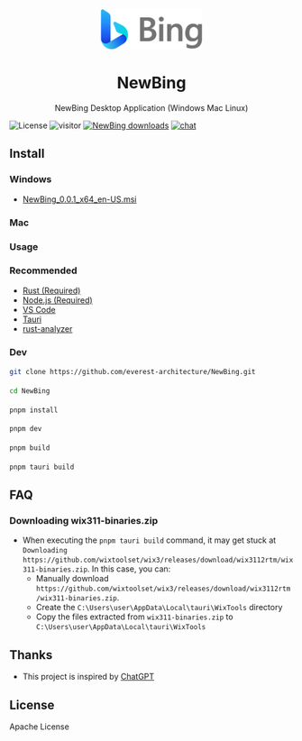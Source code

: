 <p align="center">
  <img width="180" src="./public/logo.png" alt="NewBing">
  <h1 align="center">NewBing</h1>
  <p align="center">NewBing Desktop Application (Windows Mac  Linux)</p>
</p>


![License](https://img.shields.io/badge/License-Apache%202-green.svg)
![visitor](https://visitor-badge.glitch.me/badge?page_id=everest-architecture.NewBing)
[![NewBing downloads](https://img.shields.io/github/downloads/everest-architecture/NewBing/total.svg?style=flat-square)](https://github.com/everest-architecture/NewBing/releases)
[![chat](https://img.shields.io/badge/chat-discord-blue?style=flat&logo=discord)](https://discord.gg/TEhtK5S6x2)


## Install
### Windows
- [NewBing_0.0.1_x64_en-US.msi](https://github.com/everest-architecture/NewBing/releases/download/v0.0.1/NewBing_0.0.1_x64_en-US.msi)

### Mac



### Usage
### Recommended
- [Rust (Required)](https://www.rust-lang.org/)
- [Node.js (Required)](https://nodejs.org/)
- [VS Code](https://code.visualstudio.com/)
- [Tauri](https://marketplace.visualstudio.com/items?itemName=tauri-apps.tauri-vscode)
- [rust-analyzer](https://marketplace.visualstudio.com/items?itemName=rust-lang.rust-analyzer)

### Dev
```bash
git clone https://github.com/everest-architecture/NewBing.git

cd NewBing

pnpm install

pnpm dev

pnpm build

pnpm tauri build
```

## FAQ
### Downloading wix311-binaries.zip
- When executing the `pnpm tauri build` command, it may get stuck at `Downloading https://github.com/wixtoolset/wix3/releases/download/wix3112rtm/wix311-binaries.zip`. In this case, you can:
  - Manually download `https://github.com/wixtoolset/wix3/releases/download/wix3112rtm/wix311-binaries.zip`.
  - Create the `C:\Users\user\AppData\Local\tauri\WixTools` directory
  - Copy the files extracted from `wix311-binaries.zip` to `C:\Users\user\AppData\Local\tauri\WixTools`


## Thanks
- This project is inspired by [ChatGPT](https://github.com/lencx/ChatGPT)

## License

Apache License